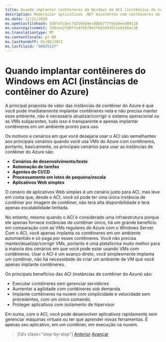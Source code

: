 ```yaml
---
title: Quando implantar contêineres do Windows em ACI (instâncias de contêiner do Azure)
description: Modernizar aplicativos .NET existentes com contêineres de nuvem e Windows do Azure | Quando implantar contêineres do Windows em ACI (instâncias de contêiner do Azure)
ms.date: 12/21/2020
ms.openlocfilehash: 556fe7cbec7d259db9ec886b777feda9eed09116
ms.sourcegitcommit: 5d9cee27d9ffe8f5670e5f663434511e81b8ac38
ms.translationtype: MT
ms.contentlocale: pt-BR
ms.lasthandoff: 01/08/2021
ms.locfileid: "98025127"
---
```

# <a name="when-to-deploy-windows-containers-to-azure-container-instances-aci"></a>Quando implantar contêineres do Windows em ACI (instâncias de contêiner do Azure)

A principal proposta de valor das instâncias de contêiner do Azure é que você pode imediatamente implantar contêineres nela e não precisa manter esse ambiente, não é necessário atualizar/corrigir o sistema operacional ou as VMs subjacentes, tudo isso é transparente e apenas implantar contêineres em um ambiente pronto para uso.

Os motivos e cenários em que você desejaria usar o ACI são semelhantes aos principais cenários quando você usa VMs do Azure com contêineres, portanto, basicamente, os principais cenários para usar as instâncias de contêiner do Azure são:

- **Cenários de desenvolvimento/teste**
- **Automação de tarefas**
- **Agentes de CI/CD**
- **Processamento em lotes de pequena/escala**
- **Aplicativos Web simples**

O cenário de aplicativos Web simples é um cenário justo para ACI, mas leve em conta que, desde o ACI, você só pode ter uma única instância de contêiner por imagem de contêiner, não terá alta disponibilidade e terá apenas escalabilidade limitada.

No entanto, mesmo quando o ACI é considerado uma infraestrutura porque ele apenas fornece instâncias de contêiner único, há um grande benefício em comparação com as VMs regulares do Azure com o Windows Server. Com o ACI, você apenas implanta os contêineres em um ambiente automantido e só paga por esses contêineres. Você não precisa manter/atualizar/corrigir VMs, portanto é uma plataforma muito melhor para a maioria dos cenários em que você pode estar usando VMs com contêineres. Usar o ACI é um avanço direto, você simplesmente implanta um contêiner, não há necessidade de criar um ambiente de VM que você apenas implante contêineres.

Os principais benefícios das ACI (instâncias de contêiner do Azure) são:

- Executar contêineres sem gerenciar servidores
- Aumentar a agilidade com contêineres sob demanda
- Implante contêineres na nuvem com simplicidade e velocidade sem precedentes, com um único comando.
- Proteger aplicativos com isolamento de hipervisor

Em suma, com o ACI, você pode desenvolver aplicativos rapidamente sem gerenciar máquinas virtuais ou ter que aprender novas ferramentas. É apenas seu aplicativo, em um contêiner, em execução na nuvem.

> [!div class="step-by-step"]
> [Anterior](when-to-deploy-windows-containers-to-azure-vms-iaas-cloud.md) 
>  [Avançar](when-to-deploy-windows-containers-to-azure-container-service-kubernetes.md)
